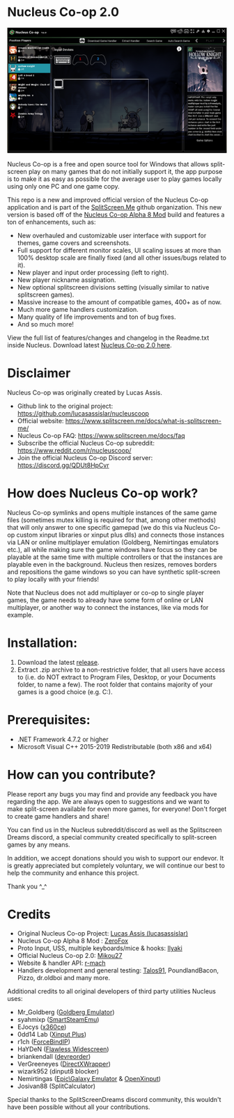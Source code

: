 # Nucleus Co-op 2.0 

![alt text](https://github.com/SplitScreen-Me/splitscreenme-www/blob/master/static/img/Nucleushk.png?raw=true)

Nucleus Co-op is a free and open source tool for Windows that allows split-screen play on many games that do not initially support it, the app purpose is to make it as easy as possible for the average user to play games locally using only one PC and one game copy. 

This repo is a new and improved official version of the Nucleus Co-op application and is part of the [SplitScreen.Me](https://www.splitscreen.me/docs/what-is-splitscreen-me) github organization. This new version is based off of the [Nucleus Co-op Alpha 8 Mod](https://github.com/ZeroFox5866/nucleuscoop) build and features a ton of enhancements, such as:

- New overhauled and customizable user interface with support for themes, game covers and screenshots.
- Full support for different monitor scales, UI scaling issues at more than 100% desktop scale are finally fixed (and all other issues/bugs related to it).
- New player and input order processing (left to right).
- New player nickname assignation.
- New optional splitscreen divisions setting (visually  similar to native splitscreen games).
- Massive increase to the amount of compatible games, 400+ as of now.
- Much more game handlers customization.
- Many quality of life improvements and ton of bug fixes.
- And so much more!

View the full list of features/changes and changelog in the Readme.txt inside Nucleus. Download latest [Nucleus Co-op 2.0 here](https://github.com/SplitScreen-Me/splitscreenme-nucleus/releases). 

# Disclaimer
Nucleus Co-op was originally created by Lucas Assis.

- Github link to the original project: https://github.com/lucasassislar/nucleuscoop
- Official website: https://www.splitscreen.me/docs/what-is-splitscreen-me/
- Nucleus Co-op FAQ: https://www.splitscreen.me/docs/faq
- Subscribe the official Nucleus Co-op subreddit: https://www.reddit.com/r/nucleuscoop/ 
- Join the official Nucleus Co-op Discord server: https://discord.gg/QDUt8HpCvr

# How does Nucleus Co-op work?
Nucleus Co-op symlinks and opens multiple instances of the same game files (sometimes mutex killing is required for that, among other methods) that will only answer to one specific gamepad (we do this via Nucleus Co-op custom xinput libraries or xinput plus dlls) and connects those instances via LAN or online multiplayer emulation (Goldberg, Nemirtingas emulators etc.), all while making sure the game windows have focus so they can be playable at the same time with multiple controllers or that the instances are playable even in the background. Nucleus then resizes, removes borders and repositions the game windows so you can have synthetic split-screen to play locally with your friends!

Note that Nucleus does not add multiplayer or co-op to single player games, the game needs to already have some form of online or LAN multiplayer, or another way to connect the instances, like via mods for example.

# Installation:
1. Download the latest [release](https://github.com/SplitScreen-Me/splitscreenme-nucleus/releases). 
2. Extract .zip archive to a non-restrictive folder, that all users have access to (i.e. do NOT extract to Program Files, Desktop, or your Documents folder, to name a few). The root folder that contains majority of your games is a good choice (e.g. C:\).

# Prerequisites:
- .NET Framework 4.7.2 or higher  
- Microsoft Visual C++ 2015-2019 Redistributable (both x86 and x64)

# How can you contribute?
Please report any bugs you may find and provide any feedback you have regarding the app. We are always open to suggestions and we want to make split-screen available for even more games, for everyone! Don't forget to create game handlers and share!

You can find us in the Nucleus subreddit/discord as well as the Splitscreen Dreams discord, a special community created specifically to split-screen games by any means.

In addition, we accept donations should you wish to support our endevor. It is greatly appreciated but completely voluntary, we will continue our best to help the community and enhance this project.

Thank you ^_^

# Credits
- Original Nucleus Co-op Project: [Lucas Assis (lucasassislar)](https://github.com/lucasassislar)  
- Nucleus Co-op Alpha 8 Mod : [ZeroFox](https://github.com/ZeroFox5866)  
- Proto Input, USS, multiple keyboards/mice & hooks: [Ilyaki](https://github.com/Ilyaki)  
- Official Nucleus Co-op 2.0: [Mikou27](https://github.com/Mikou27) 
- Website & handler API: [r-mach](https://github.com/r-mach)  
- Handlers development and general testing: [Talos91](https://github.com/Talos910), PoundlandBacon, Pizzo, dr.oldboi and many more.
  
Additional credits to all original developers of third party utilities Nucleus uses:
- Mr_Goldberg ([Goldberg Emulator](https://gitlab.com/Mr_Goldberg/goldberg_emulator))
- syahmixp ([SmartSteamEmu](https://github.com/MAXBURAOT/SmartSteamEmu))
- EJocys ([x360ce](https://github.com/x360ce/x360ce))
- 0dd14 Lab ([Xinput Plus](https://sites.google.com/site/0dd14lab/xinput-plus))
- r1ch ([ForceBindIP](https://r1ch.net/projects/forcebindip))
- HaYDeN ([Flawless Widescreen](https://www.flawlesswidescreen.org/))
- briankendall ([devreorder](https://github.com/briankendall/devreorder))
- VerGreeneyes ([DirectXWrapper](https://community.pcgamingwiki.com/files/file/87-the-bards-tale-2005-windowed-mode/))
- wizark952 (dinput8 blocker)
- Nemirtingas ([Epic\Galaxy Emulator](https://gitlab.com/Nemirtingas) & [OpenXinput](https://github.com/Nemirtingas/OpenXinput))
- Josivan88 (SplitCalculator)

Special thanks to the SplitScreenDreams discord community, this wouldn't have been possible without all your contributions.


